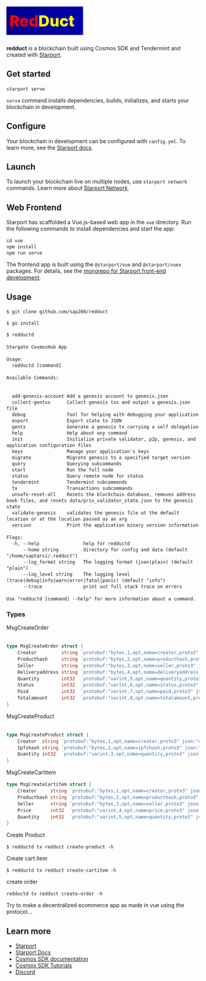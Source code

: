 # ![redduct](./redduct.png)

**redduct** is a blockchain built using Cosmos SDK and Tendermint and created with [Starport](https://github.com/tendermint/starport).

## Get started

```
starport serve
```

`serve` command installs dependencies, builds, initializes, and starts your blockchain in development.

## Configure

Your blockchain in development can be configured with `config.yml`. To learn more, see the [Starport docs](https://docs.starport.network).

## Launch

To launch your blockchain live on multiple nodes, use `starport network` commands. Learn more about [Starport Network](https://github.com/tendermint/spn).

## Web Frontend

Starport has scaffolded a Vue.js-based web app in the `vue` directory. Run the following commands to install dependencies and start the app:

```
cd vue
npm install
npm run serve
```

The frontend app is built using the `@starport/vue` and `@starport/vuex` packages. For details, see the [monorepo for Starport front-end development](https://github.com/tendermint/vue).


## Usage

```
$ git clone github.com/sap200/redduct
```

```
$ go install
```

```
$ redductd 

Stargate CosmosHub App

Usage:
  redductd [command]

Available Commands:
              
              
  add-genesis-account Add a genesis account to genesis.json
  collect-gentxs      Collect genesis txs and output a genesis.json file
  debug               Tool for helping with debugging your application
  export              Export state to JSON
  gentx               Generate a genesis tx carrying a self delegation
  help                Help about any command
  init                Initialize private validator, p2p, genesis, and application configuration files
  keys                Manage your application's keys
  migrate             Migrate genesis to a specified target version
  query               Querying subcommands
  start               Run the full node
  status              Query remote node for status
  tendermint          Tendermint subcommands
  tx                  Transactions subcommands
  unsafe-reset-all    Resets the blockchain database, removes address book files, and resets data/priv_validator_state.json to the genesis state
  validate-genesis    validates the genesis file at the default location or at the location passed as an arg
  version             Print the application binary version information

Flags:
  -h, --help                help for redductd
      --home string         directory for config and data (default "/home/saptarsi/.redduct")
      --log_format string   The logging format (json|plain) (default "plain")
      --log_level string    The logging level (trace|debug|info|warn|error|fatal|panic) (default "info")
      --trace               print out full stack trace on errors

Use "redductd [command] --help" for more information about a command.
```

### Types

MsgCreateOrder

```go

type MsgCreateOrder struct {
	Creator         string `protobuf:"bytes,1,opt,name=creator,proto3" json:"creator,omitempty"`
	Producthash     string `protobuf:"bytes,2,opt,name=producthash,proto3" json:"producthash,omitempty"`
	Seller          string `protobuf:"bytes,3,opt,name=seller,proto3" json:"seller,omitempty"`
	Deliveryaddress string `protobuf:"bytes,4,opt,name=deliveryaddress,proto3" json:"deliveryaddress,omitempty"`
	Quantity        int32  `protobuf:"varint,5,opt,name=quantity,proto3" json:"quantity,omitempty"`
	Status          int32  `protobuf:"varint,6,opt,name=status,proto3" json:"status,omitempty"`
	Paid            int32  `protobuf:"varint,7,opt,name=paid,proto3" json:"paid,omitempty"`
	Totalamount     int32  `protobuf:"varint,8,opt,name=totalamount,proto3" json:"totalamount,omitempty"`
}

```

MsgCreateProduct

```go

type MsgCreateProduct struct {
	Creator  string `protobuf:"bytes,1,opt,name=creator,proto3" json:"creator,omitempty"`
	Ipfshash string `protobuf:"bytes,2,opt,name=ipfshash,proto3" json:"ipfshash,omitempty"`
	Quantity int32  `protobuf:"varint,3,opt,name=quantity,proto3" json:"quantity,omitempty"`
}

```

MsgCreateCartitem

``` go
type MsgCreateCartitem struct {
	Creator     string `protobuf:"bytes,1,opt,name=creator,proto3" json:"creator,omitempty"`
	Producthash string `protobuf:"bytes,2,opt,name=producthash,proto3" json:"producthash,omitempty"`
	Seller      string `protobuf:"bytes,3,opt,name=seller,proto3" json:"seller,omitempty"`
	Price       int32  `protobuf:"varint,4,opt,name=price,proto3" json:"price,omitempty"`
	Quantity    int32  `protobuf:"varint,5,opt,name=quantity,proto3" json:"quantity,omitempty"`
}
```

Create Product

```
$ redductd tx redduct create-product -h
```

Create cart item

```
$ redductd tx redduct create-cartitem -h
```

create order

```
redductd tx redduct create-order -h
```

Try to make a decentralized ecommerce app as made in vue using the protocol...

## Learn more

- [Starport](https://github.com/tendermint/starport)
- [Starport Docs](https://docs.starport.network)
- [Cosmos SDK documentation](https://docs.cosmos.network)
- [Cosmos SDK Tutorials](https://tutorials.cosmos.network)
- [Discord](https://discord.gg/W8trcGV)



